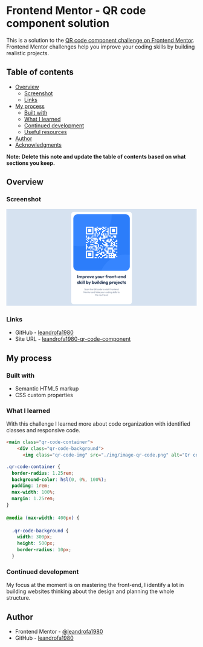 # Frontend Mentor - QR code component solution

This is a solution to the [QR code component challenge on Frontend Mentor](https://www.frontendmentor.io/challenges/qr-code-component-iux_sIO_H). Frontend Mentor challenges help you improve your coding skills by building realistic projects. 

## Table of contents

- [Overview](#overview)
  - [Screenshot](#screenshot)
  - [Links](#links)
- [My process](#my-process)
  - [Built with](#built-with)
  - [What I learned](#what-i-learned)
  - [Continued development](#continued-development)
  - [Useful resources](#useful-resources)
- [Author](#author)
- [Acknowledgments](#acknowledgments)

**Note: Delete this note and update the table of contents based on what sections you keep.**

## Overview

### Screenshot

![](./img/screenshot.png)

### Links

- GitHub - [leandrofa1980](https://github.com/leandrofa1980/qr-code-component)
- Site URL - [leandrofa1980-qr-code-component](https://leandrofa1980-qr-code-component.netlify.app/)

## My process

### Built with

- Semantic HTML5 markup
- CSS custom properties

### What I learned

With this challenge I learned more about code organization with identified classes and responsive code.

```html
<main class="qr-code-container">
    <div class="qr-code-background">
      <img class="qr-code-img" src="./img/image-qr-code.png" alt="Qr code">
```
```css
.qr-code-container {
  border-radius: 1.25rem;
  background-color: hsl(0, 0%, 100%);
  padding: 1rem;
  max-width: 100%;
  margin: 1.25rem;
}

@media (max-width: 400px) {

  .qr-code-background {
    width: 300px;
    height: 500px;
    border-radius: 10px;
  }
```

### Continued development

My focus at the moment is on mastering the front-end, I identify a lot in building websites thinking about the design and planning the whole structure.

## Author

- Frontend Mentor - [@leandrofa1980](https://www.frontendmentor.io/profile/leandrofa1980)
- GitHub - [leandrofa1980](https://github.com/leandrofa1980)

